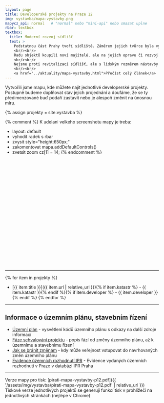 ```yaml
---
layout: page
title: Developerské projekty na Praze 12
img: vystavba/mapa-vystavby.png
mapycz_api: normal   # "normal" nebo "mini-api" nebo smazat uplne
rbar: textbox
textbox:
  title: Moderní rozvoj sídlišť
  text: >
    Podstatnou část Prahy tvoří sídliště. Záměrem jejich tvůrce byla vyváženost staveb, která společně s hojnou zelení vytvoří na relativně malé ploše přijatelné bydlení pro velký počet obyvatel. Vyšší obytné bloky domů jsou tak vyvažovány nižšími objekty občanské vybavenosti.
    <br/><br/>
    Řadu objektů koupili noví majitelé, ale na jejich opravu či rozvoj nechtějí dát prostředky. Chtějí je zbourat a místo nich postavit výškové objekty bez ohledu, zda zastíní či jinak znehodnotí domy v jejich okolí. Chtějí je vybudovat bez patřičné infrastruktury, vyřešení dopravy atd.
    <br/><br/>
    Nejsme proti revitalizaci sídlišť, ale s lidským rozměrem nástavby několika pater.
    <br/><br/>
    <a href="../aktuality/mapa-vystavby.html">Přečíst celý článek</a>
---
```


Vytvořili jsme mapu, kde můžete najít jednotlivé developerské projekty. Postupně budeme doplňovat stav jejich projednání a doufáme, že se ty předimenzované buď podaří zastavit nebo je alespoň změnit na únosnou míru.

{% assign projekty = site.vystavba %}

{% comment %}
K udelani velkeho screenshotu mapy je treba:
- layout: default
- vyhodit radek s rbar
- zvysit style="height:650px;"
- zakomentovat mapa.addDefaultControls()
- zvetsit zoom cz[1] = 14;
{% endcomment %}

<div id="mapa" style="height:350px;"></div>
<script type="text/javascript">
// source https://api.mapy.cz/view?page=markers-signals
var center = SMap.Coords.fromWGS84(14.43, 50.00);
var mapa = new SMap(JAK.gel("mapa"), center, 13);
mapa.addDefaultLayer(SMap.DEF_BASE).enable();

mapa.addDefaultControls();

var controls = mapa.getControls();  /* Odstranit kolecko mysi */
for (var i=0;i<controls.length;i++) {
  if (controls[i] instanceof SMap.Control.Mouse)
    controls[i].configure(SMap.MOUSE_PAN | SMap.MOUSE_ZOOM);
}

var vrstva = new SMap.Layer.Marker();     /* Vrstva se značkami */
var souradnice = [];
// data pro markery
var markers = [
{% for item in projekty %}
  {% if item.gps.lat and item.gps.long %}
  {
    name: "{{ item.title }}",
    coord_lat: {{ item.gps.lat }},
    coord_long: {{ item.gps.long }},
    link: "{{ item.url | relative_url }}",
    id: {{ forloop.index }}
  },
  {% endif %}
{% endfor %}
];
// vytvoreni markeru
markers.forEach(function(marker) {
	var c = SMap.Coords.fromWGS84(marker.coord_long, marker.coord_lat);
  var options = { title: marker.name }
  // duletize je prirazeni id jednotlivemu markeru
  var znacka = new SMap.Marker(c, marker.id, options);
  souradnice.push(c);
  vrstva.addMarker(znacka);
  znacka.getContainer()[SMap.LAYER_MARKER].style.cursor = "pointer";
});

// zobrazime a povolime vrstvu - pokud by se vrstva povolila pred vkladanim markeru, tak by se s kazdym vlozenym markerem prekreslovala mapa a pocitaly pozice vsech markeru
mapa.addLayer(vrstva);                          /* Přidat ji do mapy */
vrstva.enable();                         /* A povolit */

var cz = mapa.computeCenterZoom(souradnice); /* Spočítat pozici mapy tak, aby značky byly vidět */
cz[1] = 13;  // tenhle zoom je stejne nejlepsi
mapa.setCenterZoom(cz[0], cz[1]);

// poslouchani na kliknuti u markeru
mapa.getSignals().addListener(this, "marker-click", function(e) {
  // vybrany marker
  var marker = e.target;
  var id = marker.getId();
  // zobrazime jeho jmeno - parovani vybraneho markeru pomoci jeho id a nasich vstupnich dat
  for (var i = 0; i < markers.length; i++) {
  	if (markers[i].id == id) {
    	location.href = markers[i].link;
      break;
    }
  }
});
</script>
- - -

{% for item in projekty %}
 * [{{ item.title }}]({{ item.url | relative_url }}){% if item.katastr %} - {{ item.katastr }}{% endif %}{% if item.developer %} - {{ item.developer }}{% endif %}
{% endfor %}

- - -

## Informace o územním plánu, stavebním řízení

 * [Územní plán](uzemni-plan.html) - vysvětlení kódů územního plánu s odkazy na další zdroje informací
 * [Fáze schvalování projektu](faze-schvalovani.html) - popis fází od změny územního plánu, až k územnímu a stavebnímu řízení
 * [Jak se bránit změnám](zmena-planu.html) - kdy může veřejnost vstupovat do navrhovaných změn územního plánu
 * [Evidence územních rozhodnutí IPR](https://eur.praha.eu) - Evidence vydaných územních rozhodnutí v Praze v databázi IPR Praha

- - -

Verze mapy pro tisk: [pirati-mapa-vystavby-p12.pdf]({{ '/assets/img/vystavba/pirati-mapa-vystavby-p12.pdf' | relative_url }})<br/>
Tiskové verze jednotlivých projektů se generují funkcí tisk v prohlížeči na jednotlivých stránkách (nejlépe v Chrome)
